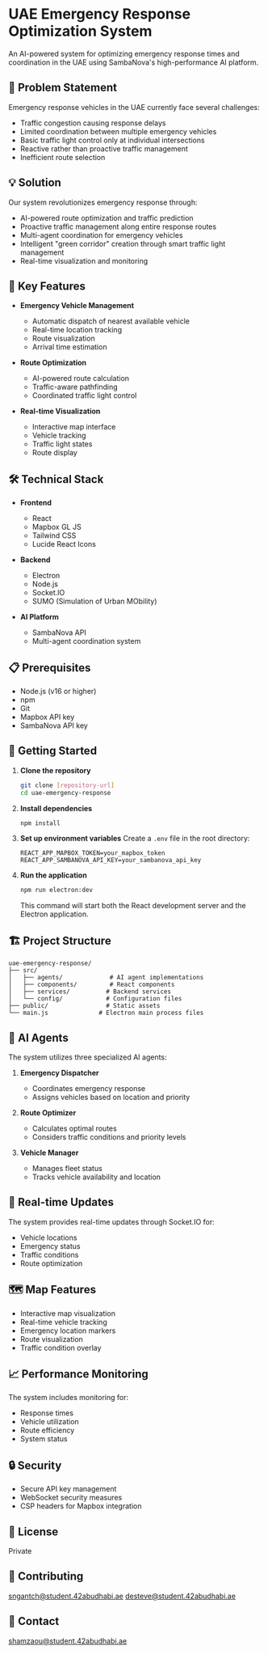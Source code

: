 # UAE Emergency Response Optimization System

An AI-powered system for optimizing emergency response times and coordination in the UAE using SambaNova's high-performance AI platform.

## 🚨 Problem Statement

Emergency response vehicles in the UAE currently face several challenges:

- Traffic congestion causing response delays
- Limited coordination between multiple emergency vehicles
- Basic traffic light control only at individual intersections
- Reactive rather than proactive traffic management
- Inefficient route selection

## 💡 Solution

Our system revolutionizes emergency response through:

- AI-powered route optimization and traffic prediction
- Proactive traffic management along entire response routes
- Multi-agent coordination for emergency vehicles
- Intelligent "green corridor" creation through smart traffic light management
- Real-time visualization and monitoring

## 🔑 Key Features

- **Emergency Vehicle Management**
  - Automatic dispatch of nearest available vehicle
  - Real-time location tracking
  - Route visualization
  - Arrival time estimation

- **Route Optimization**
  - AI-powered route calculation
  - Traffic-aware pathfinding
  - Coordinated traffic light control

- **Real-time Visualization**
  - Interactive map interface
  - Vehicle tracking
  - Traffic light states
  - Route display

## 🛠️ Technical Stack

- **Frontend**
  - React
  - Mapbox GL JS
  - Tailwind CSS
  - Lucide React Icons

- **Backend**
  - Electron
  - Node.js
  - Socket.IO
  - SUMO (Simulation of Urban MObility)

- **AI Platform**
  - SambaNova API
  - Multi-agent coordination system

## 📋 Prerequisites

- Node.js (v16 or higher)
- npm
- Git
- Mapbox API key
- SambaNova API key

## 🚀 Getting Started

1. **Clone the repository**
   ```bash
   git clone [repository-url]
   cd uae-emergency-response
   ```

2. **Install dependencies**
   ```bash
   npm install
   ```

3. **Set up environment variables**
   Create a `.env` file in the root directory:
   ```
   REACT_APP_MAPBOX_TOKEN=your_mapbox_token
   REACT_APP_SAMBANOVA_API_KEY=your_sambanova_api_key
   ```

4. **Run the application**
   ```bash
   npm run electron:dev
   ```
   This command will start both the React development server and the Electron application.

## 🏗️ Project Structure

```
uae-emergency-response/
├── src/
│   ├── agents/             # AI agent implementations
│   ├── components/         # React components
│   ├── services/          # Backend services
│   └── config/            # Configuration files
├── public/                # Static assets
└── main.js              # Electron main process files
```

## 🤖 AI Agents

The system utilizes three specialized AI agents:

1. **Emergency Dispatcher**
   - Coordinates emergency response
   - Assigns vehicles based on location and priority

2. **Route Optimizer**
   - Calculates optimal routes
   - Considers traffic conditions and priority levels

3. **Vehicle Manager**
   - Manages fleet status
   - Tracks vehicle availability and location

## 🔄 Real-time Updates

The system provides real-time updates through Socket.IO for:
- Vehicle locations
- Emergency status
- Traffic conditions
- Route optimization

## 🗺️ Map Features

- Interactive map visualization
- Real-time vehicle tracking
- Emergency location markers
- Route visualization
- Traffic condition overlay

## 📈 Performance Monitoring

The system includes monitoring for:
- Response times
- Vehicle utilization
- Route efficiency
- System status

## 🔒 Security

- Secure API key management
- WebSocket security measures
- CSP headers for Mapbox integration

## 📝 License

Private

## 👥 Contributing

sngantch@student.42abudhabi.ae
desteve@student.42abudhabi.ae

## 📧 Contact

shamzaou@student.42abudhabi.ae